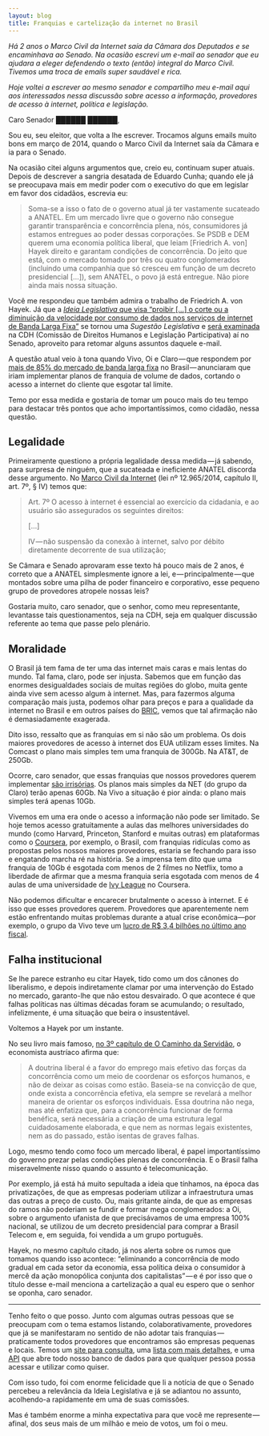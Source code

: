 ```yaml
---
layout: blog
title: Franquias e cartelização da internet no Brasil
---
```


_Há 2 anos o Marco Civil da Internet saía da Câmara dos Deputados e se encaminhava ao Senado. Na ocasião escrevi um e-mail ao senador que eu ajudara a eleger defendendo o texto (então) integral do Marco Civil. Tivemos uma troca de emails super saudável e rica._

_Hoje voltei a escrever ao mesmo senador e compartilho meu e-mail aqui aos interessados nessa discussão sobre acesso a informação, provedores de acesso à internet, política e legislação._

Caro Senador ██████ ██████,

Sou eu, seu eleitor, que volta a lhe escrever. Trocamos alguns emails muito bons em março de 2014, quando o Marco Civil da Internet saía da Câmara e ia para o Senado.

Na ocasião citei alguns argumentos que, creio eu, continuam super atuais. Depois de descrever a sangria desatada de Eduardo Cunha; quando ele já se preocupava mais em medir poder com o executivo do que em legislar em favor dos cidadãos, escrevia eu:

> Soma-se a isso o fato de o governo atual já ter vastamente sucateado a ANATEL. Em um mercado livre que o governo não consegue garantir transparência e concorrência plena, nós, consumidores já estamos entregues ao poder dessas corporações. Se PSDB e DEM querem uma economia política liberal, que leiam [Friedrich A. von] Hayek direito e garantam condições de concorrência. Do jeito que está, com o mercado tomado por três ou quatro conglomerados (incluindo uma companhia que só cresceu em função de um decreto presidencial […]), sem ANATEL, o povo já está entregue. Não piore ainda mais nossa situação.

Você me respondeu que também admira o trabalho de Friedrich A. von Hayek. Já que a [_Ideia Legislativa_ que visa “proibir […] o corte ou a diminuição da velocidade por consumo de dados nos serviços de internet de Banda Larga Fixa”](http://www12.senado.leg.br/ecidadania/visualizacaoideia?id=49269) se tornou uma _Sugestão Legislativa_ e [será examinada](http://www12.senado.gov.br/noticias/materias/2016/04/19/sugestao-popular-quer-proibir-corte-de-acesso-a-internet-quando-usuario-esgota-franquia) na CDH (Comissão de Direitos Humanos e Legislação Participativa) aí no Senado, aproveito para retomar alguns assuntos daquele e-mail.

A questão atual veio à tona quando Vivo, Oi e Claro — que respondem por [mais de 85% do mercado de banda larga fixa](http://www.teleco.com.br/blarga.asp) no Brasil — anunciaram que iriam implementar planos de franquia de volume de dados, cortando o acesso a internet do cliente que esgotar tal limite.

Temo por essa medida e gostaria de tomar um pouco mais do teu tempo para destacar três pontos que acho importantíssimos, como cidadão, nessa questão.

## Legalidade

Primeiramente questiono a própria legalidade dessa medida — já sabendo, para surpresa de ninguém, que a sucateada e ineficiente ANATEL discorda desse argumento. No [Marco Civil da Internet](http://www.planalto.gov.br/ccivil_03/_ato2011-2014/2014/lei/l12965.htm) (lei nº 12.965/2014, capítulo II, art. 7º, § IV) temos que:

> Art. 7º O acesso à internet é essencial ao exercício da cidadania, e ao usuário são assegurados os seguintes direitos:
>
> […]
>
> IV — não suspensão da conexão à internet, salvo por débito diretamente decorrente de sua utilização;

Se Câmara e Senado aprovaram esse texto há pouco mais de 2 anos, é correto que a ANATEL simplesmente ignore a lei, e — principalmente — que montados sobre uma pilha de poder financeiro e corporativo, esse pequeno grupo de provedores atropele nossas leis?

Gostaria muito, caro senador, que o senhor, como meu representante, levantasse tais questionamentos, seja na CDH, seja em qualquer discussão referente ao tema que passe pelo plenário.

## Moralidade

O Brasil já tem fama de ter uma das internet mais caras e mais lentas do mundo. Tal fama, claro, pode ser injusta. Sabemos que em função das enormes desigualdades sociais de muitas regiões do globo, muita gente ainda vive sem acesso algum à internet. Mas, para fazermos alguma comparação mais justa, podemos olhar para preços e para a qualidade da internet no Brasil e em outros países do [BRIC](https://pt.wikipedia.org/wiki/BRIC), vemos que tal afirmação não é demasiadamente exagerada.

Dito isso, ressalto que as franquias em si não são um problema. Os dois maiores provedores de acesso à internet dos EUA utilizam esses limites. Na Comcast o plano mais simples tem uma franquia de 300Gb. Na AT&T, de 250Gb.

Ocorre, caro senador, que essas franquias que nossos provedores querem implementar [são irrisórias](https://tecnoblog.net/191493/vivo-limite-franquia-internet-fixa/). Os planos mais simples da NET (do grupo da Claro) terão apenas 60Gb. Na Vivo a situação é pior ainda: o plano mais simples terá apenas 10Gb.

Vivemos em uma era onde o acesso a informação não pode ser limitado. Se hoje temos acesso gratuitamente a aulas das melhores universidades do mundo (como Harvard, Princeton, Stanford e muitas outras) em plataformas como o [Coursera](https://www.coursera.org), por exemplo, o Brasil, com franquias ridículas como as propostas pelos nossos maiores provedores, estaria se fechando para isso e engatando marcha ré na história. Se a imprensa tem dito que uma franquia de 10Gb é esgotada com menos de 2 filmes no Netflix, tomo a liberdade de afirmar que a mesma franquia seria esgotada com menos de 4 aulas de uma universidade de [Ivy League](https://pt.wikipedia.org/wiki/Ivy_League) no Coursera.

Não podemos dificultar e encarecer brutalmente o acesso à internet. E é isso que esses provedores querem. Provedores que aparentemente nem estão enfrentando muitas problemas durante a atual crise econômica—por exemplo, o grupo da Vivo teve um [lucro de R$ 3,4 bilhões no último ano fiscal](http://exame.abril.com.br/mercados/cotacoes-bovespa/acoes/VIVT4/balanco).

## Falha institucional

Se lhe parece estranho eu citar Hayek, tido como um dos cânones do liberalismo, e depois indiretamente clamar por uma intervenção do Estado no mercado, garanto-lhe que não estou desvairado. O que acontece é que falhas políticas nas últimas décadas foram se acumulando; o resultado, infelizmente, é uma situação que beira o insustentável.

Voltemos a Hayek por um instante.

No seu livro mais famoso, [no 3º capítulo de O Caminho da Servidão](http://www.mises.org.br/Ebook.aspx?id=31), o economista austríaco afirma que:

> A doutrina liberal é a favor do emprego mais efetivo das forças da concorrência como um meio de coordenar os esforços humanos, e não de deixar as coisas como estão. Baseia-se na convicção de que, onde exista a concorrência efetiva, ela sempre se revelará a melhor maneira de orientar os esforços individuais. Essa doutrina não nega, mas até enfatiza que, para a concorrência funcionar de forma benéfica, será necessária a criação de uma estrutura legal cuidadosamente elaborada, e que nem as normas legais existentes, nem as do passado, estão isentas de graves falhas.

Logo, mesmo tendo como foco um mercado liberal, é papel importantíssimo do governo prezar pelas condições plenas de concorrência. E o Brasil falha miseravelmente nisso quando o assunto é telecomunicação.

Por exemplo, já está há muito sepultada a ideia que tínhamos, na época das privatizações, de que as empresas poderiam utilizar a infraestrutura umas das outras a preço de custo. Ou, mais gritante ainda, de que as empresas do ramos não poderiam se fundir e formar mega conglomerados: a Oi, sobre o argumento ufanista de que precisávamos de uma empresa 100% nacional, se utilizou de um decreto presidencial para comprar a Brasil Telecom e, em seguida, foi vendida a um grupo português.

Hayek, no mesmo capítulo citado, já nos alerta sobre os rumos que tomamos quando isso acontece: “eliminando a concorrência de modo gradual em cada setor da economia, essa política deixa o consumidor à mercê da ação monopólica conjunta dos capitalistas” — e é por isso que o título desse e-mail menciona a cartelização a qual eu espero que o senhor se oponha, caro senador.

* * *

Tenho feito o que posso. Junto com algumas outras pessoas que se preocupam com o tema estamos listando, colaborativamente, provedores que já se manifestaram no sentido de não adotar tais franquias — praticamente todos provedores que encontramos são empresas pequenas e locais. Temos um [site para consulta](http://internetsemlimites.github.io/), uma [lista com mais detalhes](https://github.com/InternetSemLimites/InternetSemLimites/), e uma [API](http://github.com/InternetSemLimites/PublicAPI) que abre todo nosso banco de dados para que qualquer pessoa possa acessar e utilizar como quiser.

Com isso tudo, foi com enorme felicidade que li a notícia de que o Senado percebeu a relevância da Ideia Legislativa e já se adiantou no assunto, acolhendo-a rapidamente em uma de suas comissões.

Mas é também enorme a minha expectativa para que você me represente — afinal, dos seus mais de um milhão e meio de votos, um foi o meu.